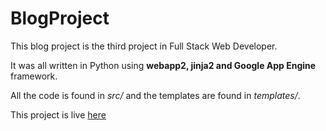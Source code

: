 # BlogProject

This blog project is the third project in Full Stack Web Developer.


It was all written in Python using **webapp2, jinja2 and Google App Engine** framework.


All the code is found in *src/* and the templates are found in *templates/*.

This project is live [here](https://blog-udacity-150618.appspot.com/)
